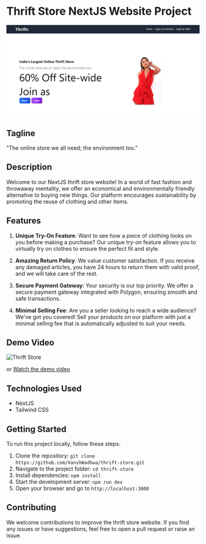# Thrift Store NextJS Website Project

![Thrift Store](thumbnail.jpg)

## Tagline

"The online store we all need; the environment too."

## Description

Welcome to our NextJS thrift store website! In a world of fast fashion and throwaway mentality, we offer an economical and environmentally friendly alternative to buying new things. Our platform encourages sustainability by promoting the reuse of clothing and other items.

## Features

1. **Unique Try-On Feature**: Want to see how a piece of clothing looks on you before making a purchase? Our unique try-on feature allows you to virtually try on clothes to ensure the perfect fit and style.

2. **Amazing Return Policy**: We value customer satisfaction. If you receive any damaged articles, you have 24 hours to return them with valid proof, and we will take care of the rest.

3. **Secure Payment Gateway**: Your security is our top priority. We offer a secure payment gateway integrated with Polygon, ensuring smooth and safe transactions.

4. **Minimal Selling Fee**: Are you a seller looking to reach a wide audience? We've got you covered! Sell your products on our platform with just a minimal selling fee that is automatically adjusted to suit your needs.

## Demo Video

![Thrift Store](demo.gif)

or [Watch the demo video](demo.mkv)

## Technologies Used

- NextJS
- Tailwind CSS

## Getting Started

To run this project locally, follow these steps:

1. Clone the repository: `git clone https://github.com/VanshWadhwa/thrift-store.git`
2. Navigate to the project folder: `cd thrift-store`
3. Install dependencies: `npm install`
4. Start the development server: `npm run dev`
5. Open your browser and go to `http://localhost:3000`

## Contributing

We welcome contributions to improve the thrift store website. If you find any issues or have suggestions, feel free to open a pull request or raise an issue.

